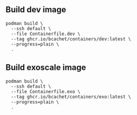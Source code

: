 ## Build dev image
```shell
podman build \
  --ssh default \
  --file Containerfile.dev \
  --tag ghcr.io/bcachet/containers/dev:latest \
  --progress=plain \
  .
```


## Build exoscale image

```shell
podman build \
  --ssh default \
  --file Containerfile.exo \
  --tag ghcr.io/bcachet/containers/exo:latest \
  --progress=plain \
  .
```
